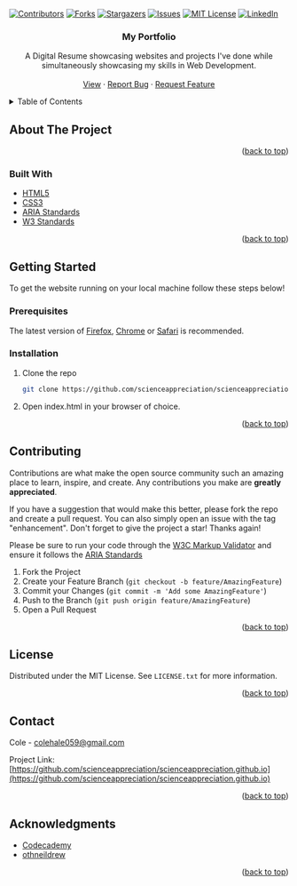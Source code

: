 <!-- Improved compatibility of back to top link: See: https://github.com/othneildrew/Best-README-Template/pull/73 -->
<a name="readme-top"></a>
<!--
*** Thanks for checking out the Best-README-Template. If you have a suggestion
*** that would make this better, please fork the repo and create a pull request
*** or simply open an issue with the tag "enhancement".
*** Don't forget to give the project a star!
*** Thanks again! Now go create something AMAZING! :D
-->



<!-- PROJECT SHIELDS -->
<!--
*** I'm using markdown "reference style" links for readability.
*** Reference links are enclosed in brackets [ ] instead of parentheses ( ).
*** See the bottom of this document for the declaration of the reference variables
*** for contributors-url, forks-url, etc. This is an optional, concise syntax you may use.
*** https://www.markdownguide.org/basic-syntax/#reference-style-links
-->
[![Contributors][contributors-shield]][contributors-url]
[![Forks][forks-shield]][forks-url]
[![Stargazers][stars-shield]][stars-url]
[![Issues][issues-shield]][issues-url]
[![MIT License][license-shield]][license-url]
[![LinkedIn][linkedin-shield]][linkedin-url]

<h3 align="center">My Portfolio</h3>

  <p align="center">
    A Digital Resume showcasing websites and projects I've done while simultaneously showcasing my skills in Web Development.
    <br />
    <br />
    <a href="https://github.com/scienceappreciation/scienceappreciation.github.io">View</a>
    ·
    <a href="https://github.com/scienceappreciation/scienceappreciation.github.io/issues">Report Bug</a>
    ·
    <a href="https://github.com/scienceappreciation/scienceappreciation.github.io/issues">Request Feature</a>
  </p>
</div>



<!-- TABLE OF CONTENTS -->
<details>
  <summary>Table of Contents</summary>
  <ol>
    <li>
      <a href="#about-the-project">About The Project</a>
      <ul>
        <li><a href="#built-with">Built With</a></li>
      </ul>
    </li>
    <li>
      <a href="#getting-started">Getting Started</a>
      <ul>
        <li><a href="#prerequisites">Prerequisites</a></li>
        <li><a href="#installation">Installation</a></li>
      </ul>
    </li>
    <li><a href="#usage">Usage</a></li>
    <li><a href="#roadmap">Roadmap</a></li>
    <li><a href="#contributing">Contributing</a></li>
    <li><a href="#license">License</a></li>
    <li><a href="#contact">Contact</a></li>
    <li><a href="#acknowledgments">Acknowledgments</a></li>
  </ol>
</details>



<!-- ABOUT THE PROJECT -->
## About The Project

<!-- [![Portfolio Screenshot][product-screenshot]](https://scienceappreciation.github.io) -->

<p align="right">(<a href="#readme-top">back to top</a>)</p>



### Built With

* [HTML5][HTML5-url]
* [CSS3][CSS3-url]
* [ARIA Standards][ARIA-url]
* [W3 Standards][W3-url]

<p align="right">(<a href="#readme-top">back to top</a>)</p>



<!-- GETTING STARTED -->
## Getting Started

To get the website running on your local machine follow these steps below!

### Prerequisites

The latest version of [Firefox][Firefox-url], [Chrome][Chrome-url] or [Safari][Safari-url] is recommended.

### Installation

1. Clone the repo
   ```sh
   git clone https://github.com/scienceappreciation/scienceappreciation.github.io.git
   ```
2. Open index.html in your browser of choice.

<p align="right">(<a href="#readme-top">back to top</a>)</p>



<!-- CONTRIBUTING -->
## Contributing

Contributions are what make the open source community such an amazing place to learn, inspire, and create. Any contributions you make are **greatly appreciated**.

If you have a suggestion that would make this better, please fork the repo and create a pull request. You can also simply open an issue with the tag "enhancement".
Don't forget to give the project a star! Thanks again!

Please be sure to run your code through the [W3C Markup Validator][W3-url] and ensure it follows the
[ARIA Standards][ARIA-url]

1. Fork the Project
2. Create your Feature Branch (`git checkout -b feature/AmazingFeature`)
3. Commit your Changes (`git commit -m 'Add some AmazingFeature'`)
4. Push to the Branch (`git push origin feature/AmazingFeature`)
5. Open a Pull Request

<p align="right">(<a href="#readme-top">back to top</a>)</p>



<!-- LICENSE -->
## License

Distributed under the MIT License. See `LICENSE.txt` for more information.

<p align="right">(<a href="#readme-top">back to top</a>)</p>



<!-- CONTACT -->
## Contact

Cole - colehale059@gmail.com

Project Link: [https://github.com/scienceappreciation/scienceappreciation.github.io](https://github.com/scienceappreciation/scienceappreciation.github.io)

<p align="right">(<a href="#readme-top">back to top</a>)</p>



<!-- ACKNOWLEDGMENTS -->
## Acknowledgments

* [Codecademy](https://www.codecademy.com)
* [othneildrew](https://github.com/othneildrew/Best-README-Template/)

<p align="right">(<a href="#readme-top">back to top</a>)</p>



<!-- MARKDOWN LINKS & IMAGES -->
<!-- https://www.markdownguide.org/basic-syntax/#reference-style-links -->
[contributors-shield]: https://img.shields.io/github/contributors/scienceappreciation/scienceappreciation.github.io.svg?style=for-the-badge
[contributors-url]: https://github.com/scienceappreciation/scienceappreciation.github.io/graphs/contributors
[forks-shield]: https://img.shields.io/github/forks/scienceappreciation/scienceappreciation.github.io.svg?style=for-the-badge
[forks-url]: https://github.com/scienceappreciation/scienceappreciation.github.io/network/members
[stars-shield]: https://img.shields.io/github/stars/scienceappreciation/scienceappreciation.github.io.svg?style=for-the-badge
[stars-url]: https://github.com/scienceappreciation/scienceappreciation.github.io/stargazers
[issues-shield]: https://img.shields.io/github/issues/scienceappreciation/scienceappreciation.github.io.svg?style=for-the-badge
[issues-url]: https://github.com/scienceappreciation/scienceappreciation.github.io/issues
[license-shield]: https://img.shields.io/github/license/scienceappreciation/scienceappreciation.github.io.svg?style=for-the-badge
[license-url]: https://github.com/scienceappreciation/scienceappreciation.github.io/blob/master/LICENSE.txt
[linkedin-shield]: https://img.shields.io/badge/-LinkedIn-black.svg?style=for-the-badge&logo=linkedin&colorB=555
[linkedin-url]: https://linkedin.com/in/cole-hale
[HTML5-url]: https://developer.mozilla.org/en-US/docs/Glossary/HTML5
[CSS3-url]: https://mdbootstrap.com/
[ARIA-url]: https://www.w3.org/TR/html-aria/#abstract
[Firefox-url]: https://www.mozilla.org/en-US/firefox/new/
[Chrome-url]: https://www.google.com/chrome/
[Safari-url]: https://www.apple.com/safari/
[W3-url]: https://validator.w3.org/